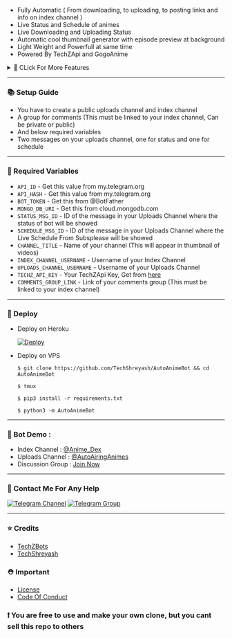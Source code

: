 

* Fully Automatic ( From downloading, to uploading, to posting links and info on index channel )
* Live Status and Schedule of animes
* Live Downloading and Uploading Status
* Automatic cool thumbnail generator with episode preview at background
* Light Weight and Powerfull at same time
* Powered By TechZApi and GogoAnime

<details>
<summary>🔰 CLick For More Features </summary>
<br>

- Vote buttons on each anime in index channel

- In case any errors comes ( while downloading/uploading ) bot saves which episode and which quality quality it failed, and will try reupload that if scrapped its links again

- On failing bot retries each file max 3 times

- As gogo animes downloading speed is shit, there a download timeout of 1 hour ( downloading will cancel automatically after this )

- You can add a custom sleep time for which the bot will sleep after uploading each file to avoid spam on your channel and to avoid floodwaits

- Better logs saving, you can easily view where the error came and in which file, get log file on telegram by /logs command

- Bot make sures that it has uploaded episode in all four qualities ( 360p, 480p, 720p, 1080p ), if available !!

- If [this](https://t.me/Anime_Dex/610) episode link message exceeds the tg limit of 4096 characters,  a new message will be created replying to info message of anime and new episode links will be added there

- You can click the hashtag below each file on uploads channel to get all files of that anime
</details>



<hr>

### 📚 Setup Guide

* You have to create a public uploads channel and index channel
* A group for comments (This must be linked to your index channel, Can be private or public)
* And below required variables
* Two messages on your uploads channel, one for status and one for schedule

<hr>

### 🧲 Required Variables

* `API_ID` - Get this value from my.telegram.org
* `API_HASH` - Get this value from my.telegram.org
* `BOT_TOKEN` - Get this from @BotFather
* `MONGO_DB_URI` - Get this from cloud.mongodb.com
* `STATUS_MSG_ID` - ID of the message in your Uploads Channel where the status of bot will be showed
* `SCHEDULE_MSG_ID` - ID of the message in your Uploads Channel where the Live Schedule From Subsplease will be showed
* `CHANNEL_TITLE` - Name of your channel (This will appear in thumbnail of videos)
* `INDEX_CHANNEL_USERNAME` - Username of your Index Channel
* `UPLOADS_CHANNEL_USERNAME` - Username of your Uploads Channel
* `TECHZ_API_KEY` - Your TechZApi Key, Get from [here](https://techzbots.tech/TechZApiBot)
* `COMMENTS_GROUP_LINK` - Link of your comments group (This must be linked to your index channel)

<hr>

### 📝 Deploy

* Deploy on Heroku
    
    <a href="https://dashboard.heroku.com/new?template=https://github.com/shallow090/ong"><img src="https://www.herokucdn.com/deploy/button.svg" alt="Deploy"></a>

* Deploy on VPS

    ```
    $ git clone https://github.com/TechShreyash/AutoAnimeBot && cd AutoAnimeBot

    $ tmux

    $ pip3 install -r requirements.txt

    $ python3 -m AutoAnimeBot
    ```
<hr>

### 🚀 Bot Demo :

* Index Channel : [@Anime_Dex](https://t.me/Anime_Dex)
* Uploads Channel : [@AutoAiringAnimes](https://t.me/AutoAiringAnimes)
* Discussion Group : [Join Now](https://t.me/+4nUo4jBR-JgxMTVl)

<hr>

### 👤 Contact Me For Any Help
[![Telegram Channel](https://img.shields.io/static/v1?label=Join&message=Telegram%20Channel&color=blueviolet&style=for-the-badge&logo=telegram&logoColor=violet)](https://telegram.me/TechZBots) [![Telegram Group](https://img.shields.io/static/v1?label=Join&message=Telegram%20Group&color=blueviolet&style=for-the-badge&logo=telegram&logoColor=violet)](https://telegram.me/TechZBots_Support)

<hr>

### ⭐ Credits
* [TechZBots](https://t.me/TechZBots)
* [TechShreyash](https://github.com/TechShreyash)

### ⛑ Important
* [License](https://github.com/TechShreyash/AutoAnimeBot/blob/main/LICENSE)
* [Code Of Conduct](https://github.com/TechShreyash/AutoAnimeBot/blob/main/CODE_OF_CONDUCT.md)

### ❗️ You are free to use and make your own clone, but you cant sell this repo to others
